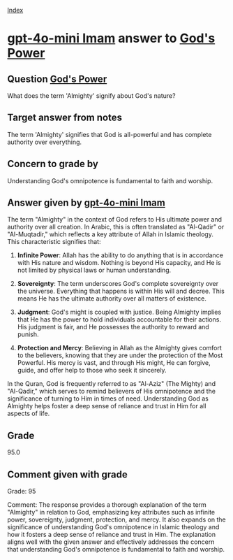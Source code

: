 
[Index](../../index.md)
# [gpt-4o-mini Imam](../../answering_models/gpt-4o-mini_Imam.md) answer to [God's Power](../../questions/God's_Power.md)

## Question [God's Power](../../questions/God's_Power.md)
What does the term 'Almighty' signify about God's nature?

## Target answer from notes
The term 'Almighty' signifies that God is all-powerful and has complete authority over everything.

## Concern to grade by
Understanding God's omnipotence is fundamental to faith and worship.

## Answer given by [gpt-4o-mini Imam](../../answering_models/gpt-4o-mini_Imam.md)
The term "Almighty" in the context of God refers to His ultimate power and authority over all creation. In Arabic, this is often translated as "Al-Qadir" or "Al-Muqtadir," which reflects a key attribute of Allah in Islamic theology. This characteristic signifies that:

1. **Infinite Power**: Allah has the ability to do anything that is in accordance with His nature and wisdom. Nothing is beyond His capacity, and He is not limited by physical laws or human understanding.

2. **Sovereignty**: The term underscores God's complete sovereignty over the universe. Everything that happens is within His will and decree. This means He has the ultimate authority over all matters of existence.

3. **Judgment**: God's might is coupled with justice. Being Almighty implies that He has the power to hold individuals accountable for their actions. His judgment is fair, and He possesses the authority to reward and punish.

4. **Protection and Mercy**: Believing in Allah as the Almighty gives comfort to the believers, knowing that they are under the protection of the Most Powerful. His mercy is vast, and through His might, He can forgive, guide, and offer help to those who seek it sincerely.

In the Quran, God is frequently referred to as "Al-Aziz" (The Mighty) and "Al-Qadir," which serves to remind believers of His omnipotence and the significance of turning to Him in times of need. Understanding God as Almighty helps foster a deep sense of reliance and trust in Him for all aspects of life.

## Grade
95.0

## Comment given with grade
Grade: 95

Comment: The response provides a thorough explanation of the term "Almighty" in relation to God, emphasizing key attributes such as infinite power, sovereignty, judgment, protection, and mercy. It also expands on the significance of understanding God's omnipotence in Islamic theology and how it fosters a deep sense of reliance and trust in Him. The explanation aligns well with the given answer and effectively addresses the concern that understanding God's omnipotence is fundamental to faith and worship.
